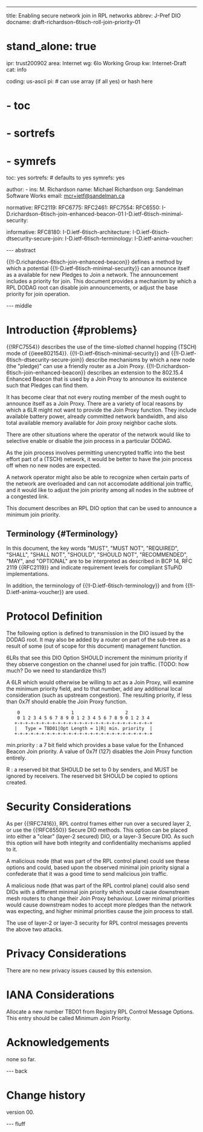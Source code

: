 ---
title: Enabling secure network join in RPL networks
abbrev: J-Pref DIO
docname: draft-richardson-6tisch-roll-join-priority-01

# stand_alone: true

ipr: trust200902
area: Internet
wg: 6lo Working Group
kw: Internet-Draft
cat: info

coding: us-ascii
pi:    # can use array (if all yes) or hash here
#  - toc
#  - sortrefs
#  - symrefs
  toc: yes
  sortrefs:   # defaults to yes
  symrefs: yes

author:
      -
        ins: M. Richardson
        name: Michael Richardson
        org: Sandelman Software Works
        email: mcr+ietf@sandelman.ca


normative:
  RFC2119:
  RFC6775:
  RFC2461:
  RFC7554:
  RFC6550:
  I-D.richardson-6tisch-join-enhanced-beacon-01
  I-D.ietf-6tisch-minimal-security:

informative:
  RFC8180:
  I-D.ietf-6tisch-architecture:
  I-D.ietf-6tisch-dtsecurity-secure-join:
  I-D.ietf-6tisch-terminology:
  I-D.ietf-anima-voucher:
  
--- abstract

{{!I-D.richardson-6tisch-join-enhanced-beacon}} defines a method by which a
potential {{!I-D.ietf-6tisch-minimal-security}} can announce itself as a
available for new Pledges to Join a network.  The announcement includes a
priority for join.   This document provides a mechanism by which a RPL DODAG
root can disable join announcements, or adjust the base priority for join
operation.

--- middle

# Introduction        {#problems}

{{!RFC7554}} describes the use of the time-slotted channel
hopping (TSCH) mode of {{ieee802154}}.
{{!I-D.ietf-6tisch-minimal-security}} and {{!I-D.ietf-6tisch-dtsecurity-secure-join}} describe mechanisms by which a new node (the "pledge)" can use a
friendly router as a Join Proxy.
{{!I-D.richardson-6tisch-join-enhanced-beacon}} describes an extension to
the 802.15.4 Enhanced Beacon that is used by a Join Proxy to announce its
existence such that Pledges can find them.

It has become clear that not every routing member of the mesh ought to
announce itself as a Join Proxy.  There are a variety of local reasons by
which a 6LR might not want to provide the Join Proxy function.  They include
available battery power,  already committed network bandwidth, and also
total available memory available for Join proxy neighbor cache slots.

There are other situations where the operator of the network would like
to selective enable or disable the join process in a particular DODAG.

As the join process involves permitting unencrypted traffic into the best
effort part of a (TSCH) network,  it would be better to have the join process
off when no new nodes are expected.

A network operator might also be able to recognize when certain parts of
the network are overloaded and can not accomodate additional join traffic,
and it would like to adjust the join priority among all nodes in the subtree 
of a congested link.

This document describes an RPL DIO option that can be used to announce a 
minimum join priority.  

## Terminology          {#Terminology}

In this document, the key words "MUST", "MUST NOT", "REQUIRED",
"SHALL", "SHALL NOT", "SHOULD", "SHOULD NOT", "RECOMMENDED", "MAY",
and "OPTIONAL" are to be interpreted as described in BCP 14, RFC 2119
{{RFC2119}} and indicate requirement levels for compliant STuPiD
implementations.

In addition, the terminology of {{!I-D.ietf-6tisch-terminology}} and
from {{!I-D.ietf-anima-voucher}} are used.

# Protocol Definition

The following option is defined to transmission in the DIO issued by
the DODAG root.  It may also be added by a router on part of the sub-tree
as a result of some (out of scope for this document) management function.

6LRs that see this DIO Option SHOULD increment the minimum priority
if they observe congestion on the channel used for join traffic.
(TODO: how much? Do we need to standardize this?)

A 6LR which would otherwise be willing to act as a Join Proxy, will
examine the minimum priority field, and to that number, add any additional 
local consideration (such as upstream congestion).
The resulting priority, if less than 0x7f should enable the Join Proxy function.

        0                   1                   2         
        0 1 2 3 4 5 6 7 8 9 0 1 2 3 4 5 6 7 8 9 0 1 2 3 4 
       +-+-+-+-+-+-+-+-+-+-+-+-+-+-+-+-+-+-+-+-+-+-+-+-+-+
       |   Type = TBD01|Opt Length = 1|R| min. priority  |
       +-+-+-+-+-+-+-+-+-+-+-+-+-+-+-+-+-+-+-+-+-+-+-+-+-+

min.priority
: a 7 bit field which provides a base value for the Enhanced Beacon Join priority.  A value of 0x7f (127) disables the Join Proxy function entirely.

R
: a reserved bit that SHOULD be set to 0 by senders, and MUST be ignored by receivers.  The reserved bit SHOULD be copied to options created.

# Security Considerations

As per {{!RFC7416}}, RPL control frames either run over a secured layer 2,
or use the {{!RFC6550}} Secure DIO methods.  This option can be placed into
either a "clear" (layer-2 secured) DIO, or a layer-3 Secure DIO.  As such
this option will have both integrity and confidentiality mechanisms applied 
to it.

A malicious node (that was part of the RPL control plane) could see these 
options and could, based upon the observed minimal join priority signal a 
confederate that it was a good time to send malicious join traffic.

A malicious node (that was part of the RPL control plane) could also send 
DIOs with a different minimal join priority which would cause downstream 
mesh routers to change their Join Proxy behaviour.  Lower minimal priorities 
would cause downstream nodes to accept more pledges than the network was 
expecting, and higher minimal priorities cause the join process to stall.

The use of layer-2 or layer-3 security for RPL control messages prevents
the above two attacks.

# Privacy Considerations

There are no new privacy issues caused by this extension.

# IANA Considerations

Allocate a new number TBD01 from Registry RPL Control Message Options.
This entry should be called Minimum Join Priority.

# Acknowledgements

none so far.

--- back

# Change history

version 00.

--- fluff
